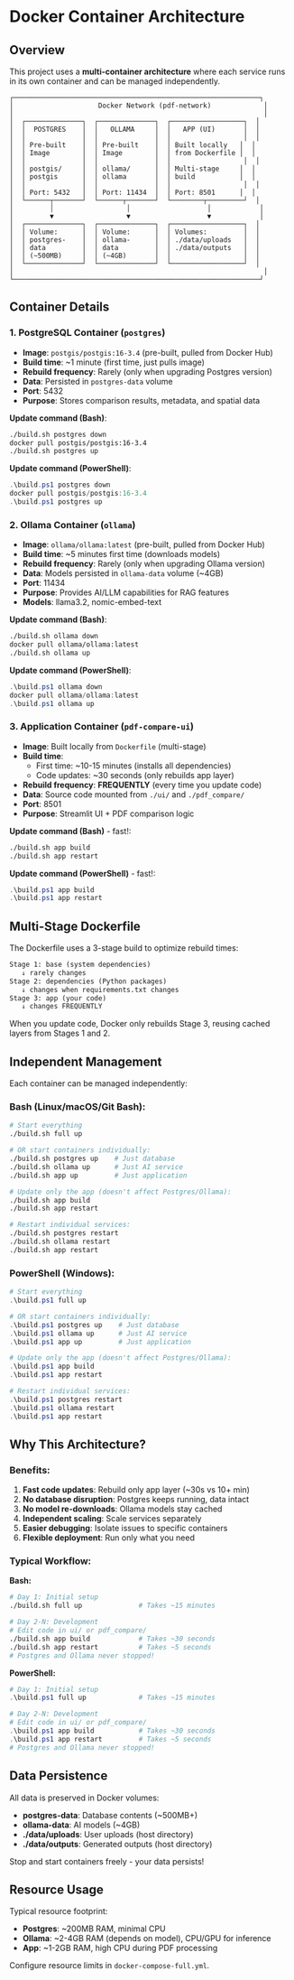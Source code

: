 # Docker Container Architecture

## Overview

This project uses a **multi-container architecture** where each service runs in its own container and can be managed independently.

```
┌─────────────────────────────────────────────────────────────┐
│                     Docker Network (pdf-network)             │
│                                                              │
│  ┌──────────────┐  ┌──────────────┐  ┌──────────────────┐  │
│  │  POSTGRES    │  │   OLLAMA     │  │   APP (UI)       │  │
│  │              │  │              │  │                  │  │
│  │ Pre-built    │  │ Pre-built    │  │ Built locally   │  │
│  │ Image        │  │ Image        │  │ from Dockerfile │  │
│  │              │  │              │  │                  │  │
│  │ postgis/     │  │ ollama/      │  │ Multi-stage     │  │
│  │ postgis      │  │ ollama       │  │ build           │  │
│  │              │  │              │  │                  │  │
│  │ Port: 5432   │  │ Port: 11434  │  │ Port: 8501      │  │
│  └──────┬───────┘  └──────┬───────┘  └────────┬─────────┘  │
│         │                  │                   │            │
│         ▼                  ▼                   ▼            │
│  ┌──────────────┐  ┌──────────────┐  ┌──────────────────┐  │
│  │ Volume:      │  │ Volume:      │  │ Volumes:         │  │
│  │ postgres-    │  │ ollama-      │  │ ./data/uploads   │  │
│  │ data         │  │ data         │  │ ./data/outputs   │  │
│  │ (~500MB)     │  │ (~4GB)       │  │                  │  │
│  └──────────────┘  └──────────────┘  └──────────────────┘  │
│                                                              │
└─────────────────────────────────────────────────────────────┘
```

## Container Details

### 1. PostgreSQL Container (`postgres`)
- **Image**: `postgis/postgis:16-3.4` (pre-built, pulled from Docker Hub)
- **Build time**: ~1 minute (first time, just pulls image)
- **Rebuild frequency**: Rarely (only when upgrading Postgres version)
- **Data**: Persisted in `postgres-data` volume
- **Port**: 5432
- **Purpose**: Stores comparison results, metadata, and spatial data

**Update command (Bash)**:
```bash
./build.sh postgres down
docker pull postgis/postgis:16-3.4
./build.sh postgres up
```

**Update command (PowerShell)**:
```powershell
.\build.ps1 postgres down
docker pull postgis/postgis:16-3.4
.\build.ps1 postgres up
```

### 2. Ollama Container (`ollama`)
- **Image**: `ollama/ollama:latest` (pre-built, pulled from Docker Hub)
- **Build time**: ~5 minutes first time (downloads models)
- **Rebuild frequency**: Rarely (only when upgrading Ollama version)
- **Data**: Models persisted in `ollama-data` volume (~4GB)
- **Port**: 11434
- **Purpose**: Provides AI/LLM capabilities for RAG features
- **Models**: llama3.2, nomic-embed-text

**Update command (Bash)**:
```bash
./build.sh ollama down
docker pull ollama/ollama:latest
./build.sh ollama up
```

**Update command (PowerShell)**:
```powershell
.\build.ps1 ollama down
docker pull ollama/ollama:latest
.\build.ps1 ollama up
```

### 3. Application Container (`pdf-compare-ui`)
- **Image**: Built locally from `Dockerfile` (multi-stage)
- **Build time**:
  - First time: ~10-15 minutes (installs all dependencies)
  - Code updates: ~30 seconds (only rebuilds app layer)
- **Rebuild frequency**: **FREQUENTLY** (every time you update code)
- **Data**: Source code mounted from `./ui/` and `./pdf_compare/`
- **Port**: 8501
- **Purpose**: Streamlit UI + PDF comparison logic

**Update command (Bash)** - fast!:
```bash
./build.sh app build
./build.sh app restart
```

**Update command (PowerShell)** - fast!:
```powershell
.\build.ps1 app build
.\build.ps1 app restart
```

## Multi-Stage Dockerfile

The Dockerfile uses a 3-stage build to optimize rebuild times:

```dockerfile
Stage 1: base (system dependencies)
   ↓ rarely changes
Stage 2: dependencies (Python packages)
   ↓ changes when requirements.txt changes
Stage 3: app (your code)
   ↓ changes FREQUENTLY
```

When you update code, Docker only rebuilds Stage 3, reusing cached layers from Stages 1 and 2.

## Independent Management

Each container can be managed independently:

### Bash (Linux/macOS/Git Bash):
```bash
# Start everything
./build.sh full up

# OR start containers individually:
./build.sh postgres up    # Just database
./build.sh ollama up      # Just AI service
./build.sh app up         # Just application

# Update only the app (doesn't affect Postgres/Ollama):
./build.sh app build
./build.sh app restart

# Restart individual services:
./build.sh postgres restart
./build.sh ollama restart
./build.sh app restart
```

### PowerShell (Windows):
```powershell
# Start everything
.\build.ps1 full up

# OR start containers individually:
.\build.ps1 postgres up    # Just database
.\build.ps1 ollama up      # Just AI service
.\build.ps1 app up         # Just application

# Update only the app (doesn't affect Postgres/Ollama):
.\build.ps1 app build
.\build.ps1 app restart

# Restart individual services:
.\build.ps1 postgres restart
.\build.ps1 ollama restart
.\build.ps1 app restart
```

## Why This Architecture?

### Benefits:
1. **Fast code updates**: Rebuild only app layer (~30s vs 10+ min)
2. **No database disruption**: Postgres keeps running, data intact
3. **No model re-downloads**: Ollama models stay cached
4. **Independent scaling**: Scale services separately
5. **Easier debugging**: Isolate issues to specific containers
6. **Flexible deployment**: Run only what you need

### Typical Workflow:

**Bash:**
```bash
# Day 1: Initial setup
./build.sh full up              # Takes ~15 minutes

# Day 2-N: Development
# Edit code in ui/ or pdf_compare/
./build.sh app build            # Takes ~30 seconds
./build.sh app restart          # Takes ~5 seconds
# Postgres and Ollama never stopped!
```

**PowerShell:**
```powershell
# Day 1: Initial setup
.\build.ps1 full up             # Takes ~15 minutes

# Day 2-N: Development
# Edit code in ui/ or pdf_compare/
.\build.ps1 app build           # Takes ~30 seconds
.\build.ps1 app restart         # Takes ~5 seconds
# Postgres and Ollama never stopped!
```

## Data Persistence

All data is preserved in Docker volumes:

- **postgres-data**: Database contents (~500MB+)
- **ollama-data**: AI models (~4GB)
- **./data/uploads**: User uploads (host directory)
- **./data/outputs**: Generated outputs (host directory)

Stop and start containers freely - your data persists!

## Resource Usage

Typical resource footprint:
- **Postgres**: ~200MB RAM, minimal CPU
- **Ollama**: ~2-4GB RAM (depends on model), CPU/GPU for inference
- **App**: ~1-2GB RAM, high CPU during PDF processing

Configure resource limits in `docker-compose-full.yml`.
